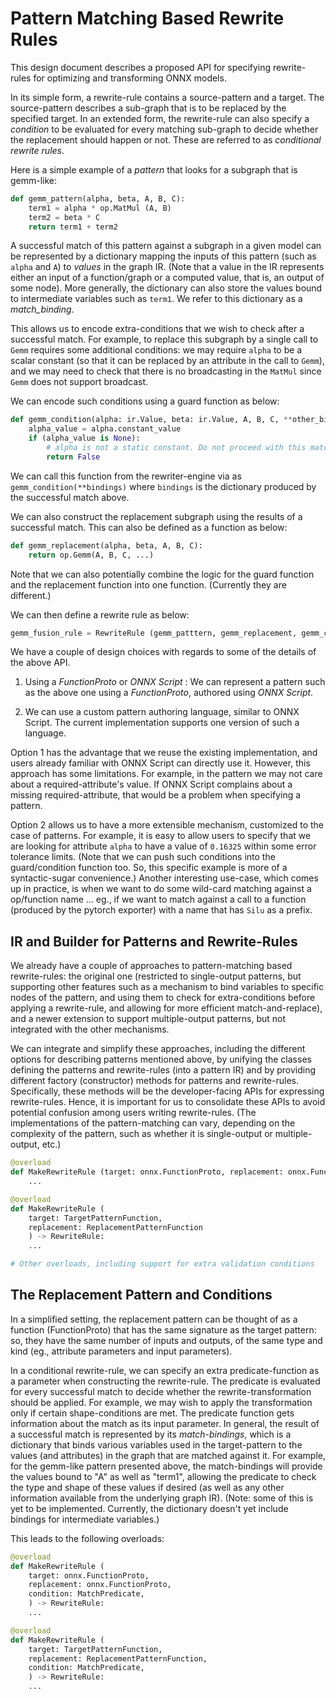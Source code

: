 # Pattern Matching Based Rewrite Rules

This design document describes a proposed API for specifying rewrite-rules for
optimizing and transforming ONNX models.

In its simple form, a rewrite-rule contains a source-pattern and a target. The
source-pattern describes a sub-graph that is to be replaced by the specified
target. In an extended form, the rewrite-rule can also specify a _condition_
to be evaluated for every matching sub-graph to decide whether the replacement
should happen or not. These are referred to as _conditional rewrite rules_.

Here is a simple example of a _pattern_ that looks for a subgraph that is
gemm-like:
```py
def gemm_pattern(alpha, beta, A, B, C):
    term1 = alpha * op.MatMul (A, B)
    term2 = beta * C
    return term1 + term2
```

A successful match of this pattern against a subgraph in a given model can
be represented by a dictionary mapping the inputs of this pattern (such
as `alpha` and `A`) to _values_ in the graph IR. (Note that a value
in the IR represents either an input of a function/graph or a computed
value, that is, an output of some node). More generally, the dictionary
can also store the values bound to intermediate variables such as `term1`.
We refer to this dictionary as a _match\_binding_.

This allows us to encode extra-conditions that we wish to check after
a successful match. For example, to replace this subgraph by a single
call to `Gemm` requires some additional conditions: we may require
`alpha` to be a scalar constant (so that it can be replaced by an
attribute in the call to `Gemm`), and we may need to check that there
is no broadcasting in the `MatMul` since `Gemm` does not support broadcast.

We can encode such conditions using a guard function as below:
```py
def gemm_condition(alpha: ir.Value, beta: ir.Value, A, B, C, **other_bindings):
    alpha_value = alpha.constant_value
    if (alpha_value is None):
        # alpha is not a static constant. Do not proceed with this match
        return False 
```
We can call this function from the rewriter-engine via as `gemm_condition(**bindings)`
where `bindings` is the dictionary produced by the successful match above.

We can also construct the replacement subgraph using the results of a
successful match. This can also be defined as a function as below:
```py
def gemm_replacement(alpha, beta, A, B, C):
    return op.Gemm(A, B, C, ...)
```

Note that we can also potentially combine the logic for the guard function and
the replacement function into one function. (Currently they are different.)

We can then define a rewrite rule as below:
```py
gemm_fusion_rule = RewriteRule (gemm_patttern, gemm_replacement, gemm_condition)
```

We have a couple of design choices with regards to some of the details of
the above API.

1. Using a _FunctionProto_ or _ONNX Script_ : We can represent a pattern
such as the above one using a _FunctionProto_, authored using _ONNX Script_.

2. We can use a custom pattern authoring language, similar to ONNX Script.
The current implementation supports one version of such a language.

Option 1 has the advantage that we reuse the existing implementation,
and users already familiar with ONNX Script can directly use it.
However, this approach has some limitations. For example, in the
pattern we may not care about a required-attribute's value. If
ONNX Script complains about a missing required-attribute, that would
be a problem when specifying a pattern.

Option 2 allows us to have a more extensible mechanism, customized to
the case of patterns. For example, it is easy to allow users to specify
that we are looking for attribute `alpha` to have a value of `0.16325`
within some error tolerance limits. (Note that we can push such conditions
into the guard/condition function too. So, this specific example is more
of a syntactic-sugar convenience.) Another interesting use-case, which
comes up in practice, is when we want to do some wild-card matching against
a op/function name ... eg., if we want to match against a call to a
function (produced by the pytorch exporter) with a name that has `Silu` as
a prefix.

## IR and Builder for Patterns and Rewrite-Rules

We already have a couple of approaches to pattern-matching based rewrite-rules:
the original one (restricted to single-output patterns, but supporting other
features such as a mechanism to bind variables to specific nodes of the
pattern, and using them to check for extra-conditions before applying a
rewrite-rule, and allowing for more efficient match-and-replace), and a
newer extension to support multiple-output patterns, but not integrated
with the other mechanisms.

We can integrate and simplify these approaches, including the different options
for describing patterns mentioned above, by unifying the classes defining
the patterns and rewrite-rules (into a pattern IR) and by providing different
factory (constructor) methods for patterns and rewrite-rules. Specifically,
these methods will be the developer-facing APIs for expressing rewrite-rules.
Hence, it is important for us to consolidate these APIs to avoid potential
confusion among users writing rewrite-rules. (The implementations of the
pattern-matching can vary, depending on the complexity of the pattern,
such as whether it is single-output or multiple-output, etc.)

```py
@overload
def MakeRewriteRule (target: onnx.FunctionProto, replacement: onnx.FunctionProto) -> RewriteRule:
    ...

@overload
def MakeRewriteRule (
    target: TargetPatternFunction,
    replacement: ReplacementPatternFunction
    ) -> RewriteRule:
    ...

# Other overloads, including support for extra validation conditions
```

## The Replacement Pattern and Conditions

In a simplified setting, the replacement pattern can be thought of as a function (FunctionProto)
that has the same signature as the target pattern: so, they have the same number of inputs
and outputs, of the same type and kind (eg., attribute parameters and input parameters).

In a conditional rewrite-rule, we can specify an extra predicate-function as a parameter
when constructing the rewrite-rule. The predicate is evaluated for every successful match
to decide whether the rewrite-transformation should be applied. For example, we may wish
to apply the transformation only if certain shape-conditions are met. The predicate
function gets information about the match as its input parameter. In general, the result
of a successful match is represented by its _match-bindings_, which is a dictionary that
binds various variables used in the target-pattern to the values (and attributes) in the
graph that are matched against it. For example, for the gemm-like pattern presented above,
the match-bindings will provide the values bound to "A" as well as "term1", allowing the
predicate to check the type and shape of these values if desired (as well as any other
information available from the underlying graph IR). (Note: some of this is yet to be
implemented. Currently, the dictionary doesn't yet include bindings for intermediate
variables.)

This leads to the following overloads:
```py
@overload
def MakeRewriteRule (
    target: onnx.FunctionProto,
    replacement: onnx.FunctionProto,
    condition: MatchPredicate,
    ) -> RewriteRule:
    ...

@overload
def MakeRewriteRule (
    target: TargetPatternFunction,
    replacement: ReplacementPatternFunction,
    condition: MatchPredicate,
    ) -> RewriteRule:
    ...
```



